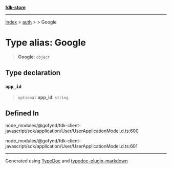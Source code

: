 [**fdk-store**](../../../README.md)
***

[Index](../../../API.md) > [auth](../../README.md) > [<internal>](../README.md) > Google

# Type alias: Google

> **Google**: `object`

## Type declaration

### `app_id`

> `optional` **app\_id**: `string`

## Defined In

node\_modules/@gofynd/fdk-client-javascript/sdk/application/User/UserApplicationModel.d.ts:600

node\_modules/@gofynd/fdk-client-javascript/sdk/application/User/UserApplicationModel.d.ts:601

***
Generated using [TypeDoc](https://typedoc.org/) and [typedoc-plugin-markdown](https://www.npmjs.com/package/typedoc-plugin-markdown)
